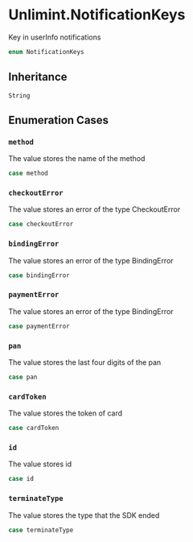 # Unlimint.NotificationKeys

Key in userInfo notifications

``` swift
enum NotificationKeys
```

## Inheritance

`String`

## Enumeration Cases

### `method`

The value stores the name of the method

``` swift
case method
```

### `checkoutError`

The value stores an error of the type CheckoutError

``` swift
case checkoutError
```

### `bindingError`

The value stores an error of the type BindingError

``` swift
case bindingError
```

### `paymentError`

The value stores an error of the type BindingError

``` swift
case paymentError
```

### `pan`

The value stores the last four digits of the pan

``` swift
case pan
```

### `cardToken`

The value stores the token of card

``` swift
case cardToken
```

### `id`

The value stores id

``` swift
case id
```

### `terminateType`

The value stores the type that the SDK ended

``` swift
case terminateType
```
